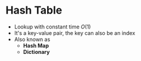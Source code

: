 # Hash Table

- Lookup with constant time $O(1)$
- It's a key-value pair, the key can also be an index
- Also known as
  - **Hash Map**
  - **Dictionary**
